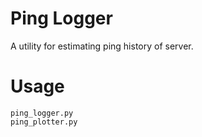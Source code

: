 # Ping Logger
A utility for estimating ping history of server.<br>

# Usage
`ping_logger.py`<br>
`ping_plotter.py`<br>